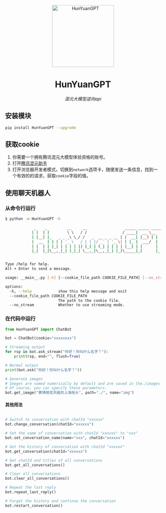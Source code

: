 <div align="center">

<img src="https://xj-psd-1258344703.cos.ap-guangzhou.myqcloud.com/image/hunyuan/logo/animation/welcome-web-repeat.gif" alt="HunYuanGPT" width="200"/>

# HunYuanGPT

_混元大模型逆向api_

</div>

## 安装模块

```bash
pip install HunYuanGPT --upgrade
```

## 获取cookie

1. 你需要一个拥有腾讯混元大模型体验资格的账号。
2. 打开[腾讯混元助手](https://hunyuan.tencent.com/bot/chat)
3. 打开浏览器开发者模式，切换到`network`选项卡，随便发送一条信息，找到一个有效的的请求，获取`cookie`字段的值。

## 使用聊天机器人

### 从命令行运行

```bash
$ python -m HunYuanGPT -h

             _    _         __     __                 _____ _____ _______ 
            | |  | |        \ \   / /                / ____|  __ \__   __|
            | |__| |_   _ _ _\ \_/ /   _  __ _ _ __ | |  __| |__) | | |   
            |  __  | | | | '_ \   / | | |/ _` | '_ \| | |_ |  ___/  | |   
            | |  | | |_| | | | | || |_| | (_| | | | | |__| | |      | |   
            |_|  |_|\__,_|_| |_|_| \__,_|\__,_|_| |_|\_____|_|      |_|   


Type /help for help.
Alt + Enter to send a message.

usage: __main__.py [-h] [--cookie_file_path COOKIE_FILE_PATH] [--no_stream]

options:
  -h, --help            show this help message and exit
  --cookie_file_path COOKIE_FILE_PATH
                        The path to the cookie file.
  --no_stream           Whether to use streaming mode.
```

### 在代码中运行

```python
from HunYuanGPT import ChatBot

bot = ChatBot(cookie="xxxxxxxx")

# Streaming output
for rsp in bot.ask_stream("你好！你叫什么名字？"):
    print(rsp, end="", flush=True)

# Normal output
print(bot.ask("你好！你叫什么名字？"))

# Generate images
# Images are named numerically by default and are saved in the./images folder.
# Of course, you can specify these parameters.
bot.get_image("赛博朋克风格的上海街头", path="./", name="img")
```

#### 其他用法

```python

# Switch to conversation with chatId "xxxxxx"
bot.change_conversation(chatId="xxxxxx")

# Set the name of conversation with chatId "xxxxxx" to "xxx"
bot.set_conversation_name(name="xxx", chatId="xxxxxx")

# Get the history of conversation with chatId "xxxxxx"
bot.get_conversation(chatId="xxxxxx")

# Get chatId and titles of all conversations
bot.get_all_conversations()

# Clear all conversations
bot.clear_all_conversations()

# Repeat the last reply
bot.repeat_last_reply()

# Forget the history and continue the conversation
bot.restart_conversation()
```
